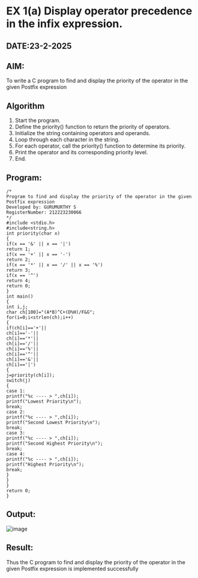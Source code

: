 # EX 1(a) Display operator precedence in the infix expression.
## DATE:23-2-2025
## AIM:
To write a C program to find and display the priority of the operator in the given Postfix expression

## Algorithm
1. Start the program.
2. Define the priority() function to return the priority of operators.
3. Initialize the string containing operators and operands.
4. Loop through each character in the string.
5. For each operator, call the priority() function to determine its priority.
6. Print the operator and its corresponding priority level.
7. End.

## Program:
```
/*
Program to find and display the priority of the operator in the given Postfix expression
Developed by: GURUMURTHY S
RegisterNumber: 212223230066
*/
#include <stdio.h> 
#include<string.h>
int priority(char x)
{
if(x == '&' || x == '|') 
return 1;
if(x == '+' || x == '-') 
return 2;
if(x == '*' || x == '/' || x == '%') 
return 3;
if(x == '^') 
return 4;
return 0;
}
int main()
{
int i,j;
char ch[100]="(A*B)^C+(D%H)/F&G";
for(i=0;i<strlen(ch);i++)
{
if(ch[i]=='+'||
ch[i]=='-'||
ch[i]=='*'||
ch[i]=='/'||
ch[i]=='%'||
ch[i]=='^'||
ch[i]=='&'||
ch[i]=='|')
{
j=priority(ch[i]); 
switch(j)
{
case 1:
printf("%c ---- > ",ch[i]);
printf("Lowest Priority\n"); 
break;
case 2:
printf("%c ---- > ",ch[i]);
printf("Second Lowest Priority\n"); 
break;
case 3:
printf("%c ---- > ",ch[i]);
printf("Second Highest Priority\n"); 
break;
case 4:
printf("%c ---- > ",ch[i]);
printf("Highest Priority\n"); 
break;
}
}
}
return 0;
}  
```

## Output:

![image](https://github.com/user-attachments/assets/135a12c6-377b-4a25-b96f-6e05767358ca)


## Result:
Thus the C program to find and display the priority of the operator in the given Postfix expression is implemented successfully
